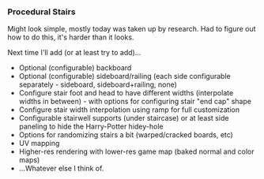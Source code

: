 ### Procedural Stairs

Might look simple, mostly today was taken up by research.
Had to figure out how to do this, it's harder than it looks.

Next time I'll add (or at least try to add)...

- Optional (configurable) backboard
- Optional (configurable) sideboard/railing (each side configurable separately -
  sideboard, sideboard+railing, none)
- Configure stair foot and head to have different widths (interpolate widths in
  between) - with options for configuring stair "end cap" shape
- Configure stair width interpolation using ramp for full customization
- Configurable stairwell supports (under staircase) or at least side paneling
  to hide the Harry-Potter hidey-hole
- Options for randomizing stairs a bit (warped/cracked boards, etc)
- UV mapping
- Higher-res rendering with lower-res game map (baked normal and color maps)
- ...Whatever else I think of.
